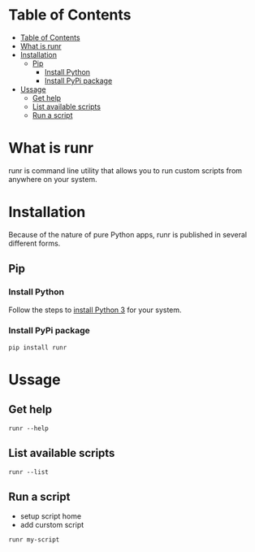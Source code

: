 # Table of Contents
- [Table of Contents](#table-of-contents)
- [What is runr](#what-is-runr)
- [Installation](#installation)
  - [Pip](#pip)
    - [Install Python](#install-python)
    - [Install PyPi package](#install-pypi-package)
- [Ussage](#ussage)
  - [Get help](#get-help)
  - [List available scripts](#list-available-scripts)
  - [Run a script](#run-a-script)

# What is runr

runr is command line utility that allows you to run custom scripts from anywhere on your system.

# Installation

Because of the nature of pure Python apps, runr is published in several different forms.

## Pip

### Install Python

Follow the steps to [install Python 3](https://wiki.python.org/moin/BeginnersGuide/Download) for your system.

### Install PyPi package

`pip install runr`

# Ussage

## Get help

`runr --help`

## List available scripts

`runr --list`

## Run a script

- setup script home
- add curstom script

`runr my-script`